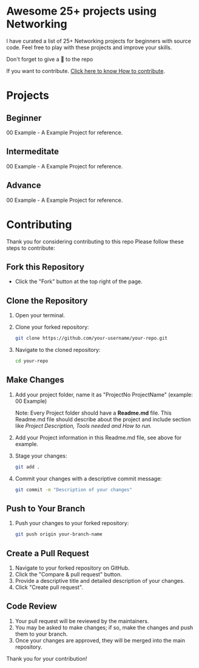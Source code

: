 # Awesome 25+ projects using Networking
I have curated a list of 25+ Networking projects for beginners with source code. Feel free to play with these projects and improve your skills.

Don't forget to give a 🌟 to the repo

If you want to contribute. [Click here to know How to contribute](#Contributing).

# Projects
## Beginner
00 Example - A Example Project for reference.

## Intermeditate
00 Example - A Example Project for reference.


## Advance
00 Example - A Example Project for reference.


# Contributing

Thank you for considering contributing to this repo Please follow these steps to contribute:

## Fork this Repository

- Click the "Fork" button at the top right of the page.

## Clone the Repository

1. Open your terminal.
2. Clone your forked repository:

    ```sh
    git clone https://github.com/your-username/your-repo.git
    ```

3. Navigate to the cloned repository:

    ```sh
    cd your-repo
    ```

## Make Changes

1. Add your project folder, name it as "ProjectNo ProjectName" (example: 00 Example)

    Note: Every Project folder should have a **Readme.md** file. This Readme.md file should describe about the project and include section like *Project Description, Tools needed and How to run.*
2. Add your Project information in this Readme.md file, see above for example.
3. Stage your changes:

    ```sh
    git add .
    ```

4. Commit your changes with a descriptive commit message:

    ```sh
    git commit -m "Description of your changes"
    ```

## Push to Your Branch

1. Push your changes to your forked repository:

    ```sh
    git push origin your-branch-name
    ```

## Create a Pull Request

1. Navigate to your forked repository on GitHub.
2. Click the "Compare & pull request" button.
3. Provide a descriptive title and detailed description of your changes.
4. Click "Create pull request".

## Code Review

1. Your pull request will be reviewed by the maintainers.
2. You may be asked to make changes; if so, make the changes and push them to your branch.
3. Once your changes are approved, they will be merged into the main repository.

Thank you for your contribution!